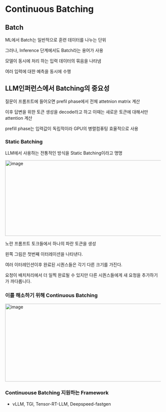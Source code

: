 # Continuous Batching

## Batch
ML에서 Batch는 일반적으로 훈련 데이터를 나누는 단위

그러나, Inference 단계에서도 Batch라는 용어가 사용

모델이 동시에 처리 하는 입력 데이터의 묶음을 나타냄

여러 입력에 대한 예측을 동시에 수행

## LLM인퍼런스에서 Batching의 중요성

질문이 프롬프트에 들어오면 prefil phase에서 전체 attetnion matrix 계산

이후 답변을 위한 토큰 생성을 decode라고 하고 이때는 새로운 토큰에 대해서만 attention 계산

prefill phase는 입력값이 독립적이라 GPU의 병렬컴퓨팅 효율적으로 사용

### Static Batching

LLM에서 사용하는 전통적인 방식을 Static Batching이라고 명명

<img width="890" height="245" alt="image" src="https://github.com/user-attachments/assets/abe320e7-6f06-41ec-87bd-b5928ae4ef23" />

노란 프롬프트 토크들에서 하나의 파란 토큰을 생성

왼쪽 그림은 첫번째 이터레이션을 나타낸다.

여러 이터레인션이후 완료된 시퀀스들은 각기 다른 크기를 가진다.

요청이 배치처리에서 더 일찍 완료될 수 있지만 다른 시퀀스들에게 새 요청을 추가하기가 까다롭니다.

### 이를 해소하기 위해 Continuous Batching

<img width="905" height="252" alt="image" src="https://github.com/user-attachments/assets/3a90a651-4ac0-4c9b-a233-c0a0ec595645" />


### Continuouse Batching 지원하는 Framework
* vLLM, TGI, Tensor-RT-LLM, Deepspeed-fastgen

